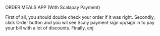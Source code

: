 ORDER MEALS APP (With Scalapay Payment)

First of all, you should double check your order if it was right.
Secondly, click Order button and you wil see Scaly payment sign up/sign in to pay your bill with a lot of discounts.
Finally, enj